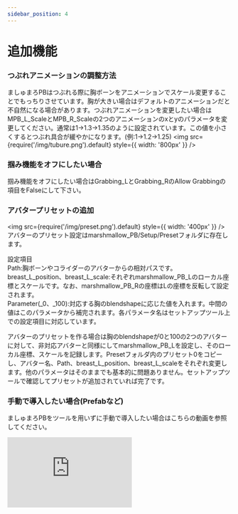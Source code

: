 ```yaml
---
sidebar_position: 4
---
```


# 追加機能

### つぶれアニメーションの調整方法
ましゅまろPBはつぶれる際に胸ボーンをアニメーションでスケール変更することでもっちりさせています。胸が大きい場合はデフォルトのアニメーションだと不自然になる場合があります。つぶれアニメーションを変更したい場合はMPB_L_ScaleとMPB_R_Scaleの2つのアニメーションのxとyのパラメータを変更してください。通常は1→1.3→1.35のように設定されています。この値を小さくするとつぶれ具合が緩やかになります。(例:1→1.2→1.25)
<img
  src={require('/img/tubure.png').default}
  style={{ width: '800px' }}
/>


### 掴み機能をオフにしたい場合
掴み機能をオフにしたい場合はGrabbing_LとGrabbing_RのAllow Grabbingの項目をFalseにして下さい。

### アバタープリセットの追加
<img
  src={require('/img/preset.png').default}
  style={{ width: '400px' }}
/>
アバターのプリセット設定はmarshmallow_PB/Setup/Presetフォルダに存在します。  

設定項目  
Path:胸ボーンやコライダーのアバターからの相対パスです。  
breast_L_position、breast_L_scale:それぞれmarshmallow_PB_Lのローカル座標とスケールです。なお、marshmallow_PB_Rの座標はLの座標を反転して設定されます。  
Parameter(_0、_100):対応する胸のblendshapeに応じた値を入れます。中間の値はこのパラメータから補完されます。各パラメータ名はセットアップツール上での設定項目に対応しています。  


アバターのプリセットを作る場合は胸のblendshapeが0と100の2つのアバターに対して、非対応アバターと同様にしてmarshmallow_PB_Lを設定し、そのローカル座標、スケールを記録します。Presetフォルダ内のプリセット0をコピーし、アバター名、Path、breast_L_position、breast_L_scaleをそれぞれ変更します。他のパラメータはそのままでも基本的に問題ありません。セットアップツールで確認してプリセットが追加されていれば完了です。


### 手動で導入したい場合(Prefabなど)
ましゅまろPBをツールを用いずに手動で導入したい場合はこちらの動画を参照してください。
<iframe width="280" height="158" src="https://www.youtube.com/embed/pKpk3hQhihc?si=trFn__bA0hqWF_76" title="YouTube video player" frameBorder="0" allow="accelerometer; autoplay; clipboard-write; encrypted-media; gyroscope; picture-in-picture; web-share" allowFullScreen></iframe>